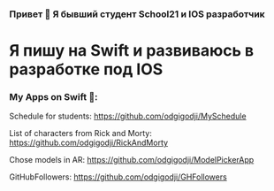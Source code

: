 ### Привет 👋  Я бывший студент School21 и IOS разработчик 
# Я пишу на Swift и развиваюсь в разработке под IOS 

### Му Apps on Swift 📱:
Schedule for students: https://github.com/odgigodji/MySchedule

List of characters from Rick and Morty: https://github.com/odgigodji/RickAndMorty

Chose models in AR: https://github.com/odgigodji/ModelPickerApp

GitHubFollowers: https://github.com/odgigodji/GHFollowers

<!-- # Contacts
Telegram: https://t.me/odgigodji -->
<!-- Instagram: @nikitaevvv -->
